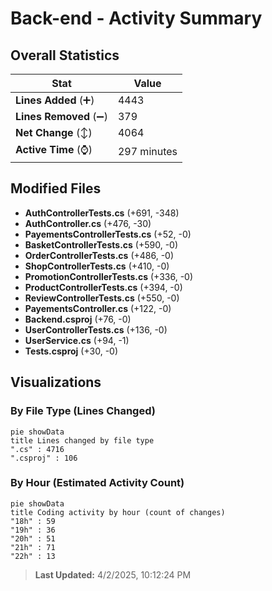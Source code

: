 # Back-end - Activity Summary 

## Overall Statistics

| Stat                   | Value                                                             |
| ---------------------- | ----------------------------------------------------------------- |
| **Lines Added** (➕)   | 4443                                          |
| **Lines Removed** (➖) | 379                                        |
| **Net Change** (↕)    | 4064                |
| **Active Time** (⌚)   | 297 minutes |


## Modified Files
- **AuthControllerTests.cs** (+691, -348)
- **AuthController.cs** (+476, -30)
- **PayementsControllerTests.cs** (+52, -0)
- **BasketControllerTests.cs** (+590, -0)
- **OrderControllerTests.cs** (+486, -0)
- **ShopControllerTests.cs** (+410, -0)
- **PromotionControllerTests.cs** (+336, -0)
- **ProductControllerTests.cs** (+394, -0)
- **ReviewControllerTests.cs** (+550, -0)
- **PayementsController.cs** (+122, -0)
- **Backend.csproj** (+76, -0)
- **UserControllerTests.cs** (+136, -0)
- **UserService.cs** (+94, -1)
- **Tests.csproj** (+30, -0)

## Visualizations

### By File Type (Lines Changed)

```mermaid
pie showData
title Lines changed by file type
".cs" : 4716
".csproj" : 106
```

### By Hour (Estimated Activity Count)

```mermaid
pie showData
title Coding activity by hour (count of changes)
"18h" : 59
"19h" : 36
"20h" : 51
"21h" : 71
"22h" : 13
```


> **Last Updated:** 4/2/2025, 10:12:24 PM